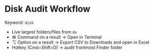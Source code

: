 # Disk Audit Workflow

Keyword: `disk`

- Live largest folders/files from `du`
- ⌘ Command on a result → Open in Terminal
- ⌥ Option on a result → Export CSV to Downloads and open in Excel
- Hotkey (Cmd+Shift+D) → audit frontmost Finder folder